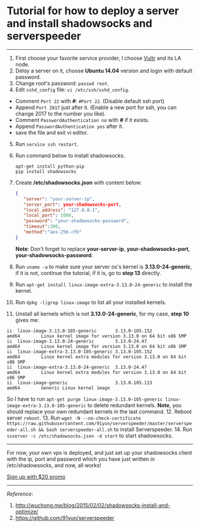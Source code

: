 # Tutorial for how to deploy a server and install shadowsocks and serverspeeder

---

1. First choose your favorite service provider, I choose [Vultr](http://www.vultr.com/?ref=7102608-3B) and its LA node.
2. Deloy a server on it, choose **Ubuntu 14.04** version and login with default password.
3. Change root's password: `passwd root`.
4. Edit `sshd_config` file: `vi /etc/ssh/sshd_config`.
  - Comment `Port 22` with **#**: `#Port 22`. (Disable default ssh port)
  - Append `Port 2017` just after it. (Enable a new port for ssh, you can change 2017 to the number you like).
  - Comment `PasswordAuthentication no` with **#** if it exists.
  - Append `PasswordAuthentication yes` after it.
  - save the file and exit vi editor.
5. Run `service ssh restart`.
6. Run command below to install shadowsocks.

   ```shell
   apt-get install python-pip
   pip install shadowsocks
   ```
7. Create **/etc/shadowsocks.json** with content below:

   ```json
   {
      "server": "your-server-ip",
      "server_port": your-shadowsocks-port,
      "local_address": "127.0.0.1",
      "local_port": 1080,
      "password": "your-shadowsocks-password",
      "timeout":300,
      "method":"aes-256-cfb"
   }
   ```
   **Note**: Don't forget to replace **your-server-ip**, **your-shadowsocks-port**, **your-shadowsocks-password**.
8. Run `uname -a` to make sure your server os's kernel is **3.13.0-24-generic**, if it is not, continue the tutorial, if it is, go to **step 13** directly.
9. Run `apt-get install linux-image-extra-3.13.0-24-generic` to install the kernel.
10. Run `dpkg -l|grep linux-image` to list all your installed kernels.
11. Unstall all kernels which is not **3.13.0-24-generic**, for my case, **step 10** gives me:

  ```
ii  linux-image-3.13.0-105-generic       3.13.0-105.152                    amd64        Linux kernel image for version 3.13.0 on 64 bit x86 SMP
ii  linux-image-3.13.0-24-generic        3.13.0-24.47                      amd64        Linux kernel image for version 3.13.0 on 64 bit x86 SMP
ii  linux-image-extra-3.13.0-105-generic 3.13.0-105.152                    amd64        Linux kernel extra modules for version 3.13.0 on 64 bit x86 SMP
ii  linux-image-extra-3.13.0-24-generic  3.13.0-24.47                      amd64        Linux kernel extra modules for version 3.13.0 on 64 bit x86 SMP
ii  linux-image-generic                  3.13.0.105.113                    amd64        Generic Linux kernel image
  ```
  So I have to run `apt-get purge linux-image-3.13.0-105-generic linux-image-extra-3.13.0-105-generic` to delete redundant kernels.
  **Note**, you should replace your own redundant kernels in the last command.
12. Reboot server `reboot`.
13. Run `wget -N --no-check-certificate https://raw.githubusercontent.com/91yun/serverspeeder/master/serverspeeder-all.sh && bash serverspeeder-all.sh` to install Serverspeeder.
14. Run `ssserver -c /etc/shadowsocks.json -d start` to start shadowsocks.

--- 

For now, your own vps is deployed, and just set up your shadowsocks client with the ip, port and password which you have just written in /etc/shadowsocks, and now, all works!

[Sign up with $20 promo](http://www.vultr.com/?ref=7102608-3B)

---
*Reference*:
1. http://wuchong.me/blog/2015/02/02/shadowsocks-install-and-optimize/
2. https://github.com/91yun/serverspeeder
